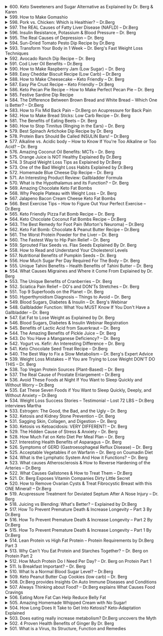 <details>
<summary>600. Keto Sweeteners and Sugar Alternative as Explained by Dr. Berg & Karen</summary>

<a href="https://www.youtube.com/watch?v=JAs2K6mQSmM" target="_blank">
    <img src="https://img.youtube.com/vi/JAs2K6mQSmM/maxresdefault.jpg" width="200">
</a>


</details>

<details>
<summary>599. How to Make Gomashio</summary>

<a href="https://www.youtube.com/watch?v=mUOCtSAZEkQ" target="_blank">
    <img src="https://img.youtube.com/vi/mUOCtSAZEkQ/maxresdefault.jpg" width="200">
</a>


</details>

<details>
<summary>598. Pork vs. Chicken: Which is Healthier? – Dr.Berg</summary>

<a href="https://www.youtube.com/watch?v=NwIEJdHG2V8" target="_blank">
    <img src="https://img.youtube.com/vi/NwIEJdHG2V8/maxresdefault.jpg" width="200">
</a>


</details>

<details>
<summary>597. The REAL Causes of Fatty Liver Disease (NAFLD) – Dr.Berg</summary>

<a href="https://www.youtube.com/watch?v=bfwjORgy6ZM" target="_blank">
    <img src="https://img.youtube.com/vi/bfwjORgy6ZM/maxresdefault.jpg" width="200">
</a>


</details>

<details>
<summary>596. Insulin Resistance, Potassium & Blood Pressure – Dr. Berg</summary>

<a href="https://www.youtube.com/watch?v=MFmjLloYN7A" target="_blank">
    <img src="https://img.youtube.com/vi/MFmjLloYN7A/maxresdefault.jpg" width="200">
</a>


</details>

<details>
<summary>595. The Real Causes of Depression – Dr. Berg</summary>

<a href="https://www.youtube.com/watch?v=bBLq0lQmCvg" target="_blank">
    <img src="https://img.youtube.com/vi/bBLq0lQmCvg/maxresdefault.jpg" width="200">
</a>


</details>

<details>
<summary>594. Sun-Dried Tomato Pesto Dip Recipe by Dr.Berg</summary>

<a href="https://www.youtube.com/watch?v=NzWW6slx7UU" target="_blank">
    <img src="https://img.youtube.com/vi/NzWW6slx7UU/maxresdefault.jpg" width="200">
</a>


</details>

<details>
<summary>593. Transform Your Body in 1 Week – Dr. Berg's Fast Weight Loss Techniques</summary>

<a href="https://www.youtube.com/watch?v=6kECxmz0uww" target="_blank">
    <img src="https://img.youtube.com/vi/6kECxmz0uww/maxresdefault.jpg" width="200">
</a>


</details>

<details>
<summary>592. Avocado Ranch Dip Recipe – Dr. Berg</summary>

<a href="https://www.youtube.com/watch?v=9l0rSikzMBQ" target="_blank">
    <img src="https://img.youtube.com/vi/9l0rSikzMBQ/maxresdefault.jpg" width="200">
</a>


</details>

<details>
<summary>591. Cod Liver Oil Benefits – Dr.Berg</summary>

<a href="https://www.youtube.com/watch?v=CqlqOSCZmkI" target="_blank">
    <img src="https://img.youtube.com/vi/CqlqOSCZmkI/maxresdefault.jpg" width="200">
</a>


</details>

<details>
<summary>590. How to Make Raspberry Jam (Low Sugar) – Dr. Berg</summary>

<a href="https://www.youtube.com/watch?v=jbjUBbYxzU0" target="_blank">
    <img src="https://img.youtube.com/vi/jbjUBbYxzU0/maxresdefault.jpg" width="200">
</a>


</details>

<details>
<summary>589. Easy Cheddar Biscuit Recipe (Low Carb) – Dr.Berg</summary>

<a href="https://www.youtube.com/watch?v=UyN3F3NfoH8" target="_blank">
    <img src="https://img.youtube.com/vi/UyN3F3NfoH8/maxresdefault.jpg" width="200">
</a>


</details>

<details>
<summary>588. How to Make Cheesecake – Keto Friendly – Dr. Berg</summary>

<a href="https://www.youtube.com/watch?v=Mc5KUP8es5k" target="_blank">
    <img src="https://img.youtube.com/vi/Mc5KUP8es5k/maxresdefault.jpg" width="200">
</a>


</details>

<details>
<summary>587. Easy Pie Crust Recipe – Keto Friendly – Dr.Berg</summary>

<a href="https://www.youtube.com/watch?v=Wc1nZyzUzbQ" target="_blank">
    <img src="https://img.youtube.com/vi/Wc1nZyzUzbQ/maxresdefault.jpg" width="200">
</a>


</details>

<details>
<summary>586. Keto Pecan Pie Recipe – How to Make Perfect Pecan Pie – Dr. Berg</summary>

<a href="https://www.youtube.com/watch?v=1IAOOTxeZyY" target="_blank">
    <img src="https://img.youtube.com/vi/1IAOOTxeZyY/maxresdefault.jpg" width="200">
</a>


</details>

<details>
<summary>585. Festive Sardine Dip Recipe</summary>

<a href="https://www.youtube.com/watch?v=v7bqrOn0DGo" target="_blank">
    <img src="https://img.youtube.com/vi/v7bqrOn0DGo/maxresdefault.jpg" width="200">
</a>


</details>

<details>
<summary>584. The Difference Between Brown Bread and White Bread – Which One is Better? – Dr.Berg</summary>

<a href="https://www.youtube.com/watch?v=jvObFg0ApeY" target="_blank">
    <img src="https://img.youtube.com/vi/jvObFg0ApeY/maxresdefault.jpg" width="200">
</a>


</details>

<details>
<summary>583. How to Fix Mid Back Pain – Dr.Berg on Acupressure for Back Pain</summary>

<a href="https://www.youtube.com/watch?v=Lj0eK3CNM2k" target="_blank">
    <img src="https://img.youtube.com/vi/Lj0eK3CNM2k/maxresdefault.jpg" width="200">
</a>


</details>

<details>
<summary>582. How to Make Bread Sticks: Low Carb Recipe – Dr. Berg</summary>

<a href="https://www.youtube.com/watch?v=IfIYngyqf_k" target="_blank">
    <img src="https://img.youtube.com/vi/IfIYngyqf_k/maxresdefault.jpg" width="200">
</a>


</details>

<details>
<summary>581. The Benefits of Eating Beets – Dr. Berg</summary>

<a href="https://www.youtube.com/watch?v=k3qvdnpSY5I" target="_blank">
    <img src="https://img.youtube.com/vi/k3qvdnpSY5I/maxresdefault.jpg" width="200">
</a>


</details>

<details>
<summary>580. How to Stop Tinnitus (Ringing in the Ears) – Dr. Berg</summary>

<a href="https://www.youtube.com/watch?v=uYrixP8w9y0" target="_blank">
    <img src="https://img.youtube.com/vi/uYrixP8w9y0/maxresdefault.jpg" width="200">
</a>


</details>

<details>
<summary>579. Best Spinach Artichoke Dip Recipe by Dr. Berg</summary>

<a href="https://www.youtube.com/watch?v=zGc6IPePDGA" target="_blank">
    <img src="https://img.youtube.com/vi/zGc6IPePDGA/maxresdefault.jpg" width="200">
</a>


</details>

<details>
<summary>578. Protein Bars Should Be Called INSULIN Bars! – Dr.Berg</summary>

<a href="https://www.youtube.com/watch?v=S6ArUU72BMY" target="_blank">
    <img src="https://img.youtube.com/vi/S6ArUU72BMY/maxresdefault.jpg" width="200">
</a>


</details>

<details>
<summary>577. Alkaline vs. Acidic body – How to Know If You're Too Alkaline or Too Acid? – Dr. Berg</summary>

<a href="https://www.youtube.com/watch?v=m_AKdZ2E1oo" target="_blank">
    <img src="https://img.youtube.com/vi/m_AKdZ2E1oo/maxresdefault.jpg" width="200">
</a>


</details>

<details>
<summary>576. Amazing Coconut Oil Benefits: MCTs – Dr. Berg</summary>

<a href="https://www.youtube.com/watch?v=K9x_xLBm1og" target="_blank">
    <img src="https://img.youtube.com/vi/K9x_xLBm1og/maxresdefault.jpg" width="200">
</a>


</details>

<details>
<summary>575. Orange Juice is NOT Healthy Explained By Dr.Berg</summary>

<a href="https://www.youtube.com/watch?v=QYagKRCUCgQ" target="_blank">
    <img src="https://img.youtube.com/vi/QYagKRCUCgQ/maxresdefault.jpg" width="200">
</a>


</details>

<details>
<summary>574. 3 Stupid Weight Loss Tips as Explained by Dr.Berg</summary>

<a href="https://www.youtube.com/watch?v=iBx3sLdZRZE" target="_blank">
    <img src="https://img.youtube.com/vi/iBx3sLdZRZE/maxresdefault.jpg" width="200">
</a>


</details>

<details>
<summary>573. One of the Bad Weight Loss Habits Explained by Dr.Berg</summary>

<a href="https://www.youtube.com/watch?v=e8M1tMvtIiM" target="_blank">
    <img src="https://img.youtube.com/vi/e8M1tMvtIiM/maxresdefault.jpg" width="200">
</a>


</details>

<details>
<summary>572. Homemade Blue Cheese Dip Recipe – Dr. Berg</summary>

<a href="https://www.youtube.com/watch?v=nrXelY04w94" target="_blank">
    <img src="https://img.youtube.com/vi/nrXelY04w94/maxresdefault.jpg" width="200">
</a>


</details>

<details>
<summary>571. An Interesting Product Review: Gallbladder Formula</summary>

<a href="https://www.youtube.com/watch?v=EDNbVrs9RkY" target="_blank">
    <img src="https://img.youtube.com/vi/EDNbVrs9RkY/maxresdefault.jpg" width="200">
</a>


</details>

<details>
<summary>570. What is the Hypothalamus and its Function? – Dr. Berg</summary>

<a href="https://www.youtube.com/watch?v=bQxwwL0yFKQ" target="_blank">
    <img src="https://img.youtube.com/vi/bQxwwL0yFKQ/maxresdefault.jpg" width="200">
</a>


</details>

<details>
<summary>569. Amazing Chocolate Keto Fat Bombs</summary>

<a href="https://www.youtube.com/watch?v=BxJLucZVF0I" target="_blank">
    <img src="https://img.youtube.com/vi/BxJLucZVF0I/maxresdefault.jpg" width="200">
</a>


</details>

<details>
<summary>568. Why People Plateau with Weight Loss – Dr. Berg</summary>

<a href="https://www.youtube.com/watch?v=7oT9cye5KnY" target="_blank">
    <img src="https://img.youtube.com/vi/7oT9cye5KnY/maxresdefault.jpg" width="200">
</a>


</details>

<details>
<summary>567. Jalapeno Bacon Cream Cheese Keto Fat Bombs</summary>

<a href="https://www.youtube.com/watch?v=PO0kciUKs-I" target="_blank">
    <img src="https://img.youtube.com/vi/PO0kciUKs-I/maxresdefault.jpg" width="200">
</a>


</details>

<details>
<summary>566. Best Exercise Tips – How to Figure Out Your Perfect Exercise – Dr.Berg</summary>

<a href="https://www.youtube.com/watch?v=iV3NJ0K9anw" target="_blank">
    <img src="https://img.youtube.com/vi/iV3NJ0K9anw/maxresdefault.jpg" width="200">
</a>


</details>

<details>
<summary>565. Keto Friendly Pizza Fat Bomb Recipe – Dr. Berg</summary>

<a href="https://www.youtube.com/watch?v=Rh75ZKzvnHU" target="_blank">
    <img src="https://img.youtube.com/vi/Rh75ZKzvnHU/maxresdefault.jpg" width="200">
</a>


</details>

<details>
<summary>564. Keto Chocolate Coconut Fat Bombs Recipe – Dr.Berg</summary>

<a href="https://www.youtube.com/watch?v=24UMvyggdpY" target="_blank">
    <img src="https://img.youtube.com/vi/24UMvyggdpY/maxresdefault.jpg" width="200">
</a>


</details>

<details>
<summary>563. The Best Remedy for Foot Pain (Morton's Neuroma) – Dr.Berg</summary>

<a href="https://www.youtube.com/watch?v=dTrA8fT5OWM" target="_blank">
    <img src="https://img.youtube.com/vi/dTrA8fT5OWM/maxresdefault.jpg" width="200">
</a>


</details>

<details>
<summary>562. Keto Fat Bomb: Chocolate & Peanut Butter Recipe – Dr.Berg</summary>

<a href="https://www.youtube.com/watch?v=YGSOaWUr374" target="_blank">
    <img src="https://img.youtube.com/vi/YGSOaWUr374/maxresdefault.jpg" width="200">
</a>


</details>

<details>
<summary>561. The Worst Protein Powder for the Liver – Dr. Berg</summary>

<a href="https://www.youtube.com/watch?v=O8qAjp3xVn4" target="_blank">
    <img src="https://img.youtube.com/vi/O8qAjp3xVn4/maxresdefault.jpg" width="200">
</a>


</details>

<details>
<summary>560. The Fastest Way to Hip Pain Relief – Dr. Berg</summary>

<a href="https://www.youtube.com/watch?v=wD-Q6gAbODQ" target="_blank">
    <img src="https://img.youtube.com/vi/wD-Q6gAbODQ/maxresdefault.jpg" width="200">
</a>


</details>

<details>
<summary>559. Sprouted Flax Seeds vs. Flax Seeds Explained By Dr. Berg</summary>

<a href="https://www.youtube.com/watch?v=gHbP94N7PmA" target="_blank">
    <img src="https://img.youtube.com/vi/gHbP94N7PmA/maxresdefault.jpg" width="200">
</a>


</details>

<details>
<summary>558. How to Read and Understand Your Cholesterol Levels</summary>

<a href="https://www.youtube.com/watch?v=OBXOB3J3b6w" target="_blank">
    <img src="https://img.youtube.com/vi/OBXOB3J3b6w/maxresdefault.jpg" width="200">
</a>


</details>

<details>
<summary>557. Nutritional Benefits of Pumpkin Seeds – Dr. Berg</summary>

<a href="https://www.youtube.com/watch?v=rJWFh_XOjSU" target="_blank">
    <img src="https://img.youtube.com/vi/rJWFh_XOjSU/maxresdefault.jpg" width="200">
</a>


</details>

<details>
<summary>556. How Much Sugar Per Day Required For The Body – Dr. Berg</summary>

<a href="https://www.youtube.com/watch?v=lx87378ZyFM" target="_blank">
    <img src="https://img.youtube.com/vi/lx87378ZyFM/maxresdefault.jpg" width="200">
</a>


</details>

<details>
<summary>555. Unique Tahini Benefits – Health Benefits of Tahini Butter – Dr. Berg</summary>

<a href="https://www.youtube.com/watch?v=qO255X-vMdo" target="_blank">
    <img src="https://img.youtube.com/vi/qO255X-vMdo/maxresdefault.jpg" width="200">
</a>


</details>

<details>
<summary>554. What Causes Migraines and Where it Come From Explained by Dr. Berg</summary>

<a href="https://www.youtube.com/watch?v=kZY-7Pdw7JE" target="_blank">
    <img src="https://img.youtube.com/vi/kZY-7Pdw7JE/maxresdefault.jpg" width="200">
</a>


</details>

<details>
<summary>553. The Unique Benefits of Cranberries – Dr. Berg</summary>

<a href="https://www.youtube.com/watch?v=bV4V5p39MhE" target="_blank">
    <img src="https://img.youtube.com/vi/bV4V5p39MhE/maxresdefault.jpg" width="200">
</a>


</details>

<details>
<summary>552. Sciatica Pain Relief – DO's and DON'Ts Stretches – Dr. Berg</summary>

<a href="https://www.youtube.com/watch?v=LpZtMAsT0c0" target="_blank">
    <img src="https://img.youtube.com/vi/LpZtMAsT0c0/maxresdefault.jpg" width="200">
</a>


</details>

<details>
<summary>551. Top 9 Superfoods on the Planet – Dr. Berg</summary>

<a href="https://www.youtube.com/watch?v=FcEH2HrvmUc" target="_blank">
    <img src="https://img.youtube.com/vi/FcEH2HrvmUc/maxresdefault.jpg" width="200">
</a>


</details>

<details>
<summary>550. Hyperthyroidism Diagnosis – Things to Avoid – Dr. Berg</summary>

<a href="https://www.youtube.com/watch?v=4w5E4gaWLuE" target="_blank">
    <img src="https://img.youtube.com/vi/4w5E4gaWLuE/maxresdefault.jpg" width="200">
</a>


</details>

<details>
<summary>549. Blood Sugars, Diabetes & Insulin – Dr. Berg's Webinar</summary>

<a href="https://www.youtube.com/watch?v=LWHH2O24Mmg" target="_blank">
    <img src="https://img.youtube.com/vi/LWHH2O24Mmg/maxresdefault.jpg" width="200">
</a>


</details>

<details>
<summary>548. Gallbladder Function: What You MUST Know If You Don't Have a Gallbladder – Dr. Berg</summary>

<a href="https://www.youtube.com/watch?v=N9LvfK1XSwM" target="_blank">
    <img src="https://img.youtube.com/vi/N9LvfK1XSwM/maxresdefault.jpg" width="200">
</a>


</details>

<details>
<summary>547. Eat Fat to Lose Weight as Explained by Dr. Berg</summary>

<a href="https://www.youtube.com/watch?v=ktmzaKYGdvw" target="_blank">
    <img src="https://img.youtube.com/vi/ktmzaKYGdvw/maxresdefault.jpg" width="200">
</a>


</details>

<details>
<summary>546. Blood Sugars, Diabetes & Insulin Webinar Registration</summary>

<a href="https://www.youtube.com/watch?v=LktLMxbnHU8" target="_blank">
    <img src="https://img.youtube.com/vi/LktLMxbnHU8/maxresdefault.jpg" width="200">
</a>


</details>

<details>
<summary>545. Benefits of Lactic Acid from Sauerkraut – Dr. Berg</summary>

<a href="https://www.youtube.com/watch?v=pd0tIGgVs18" target="_blank">
    <img src="https://img.youtube.com/vi/pd0tIGgVs18/maxresdefault.jpg" width="200">
</a>


</details>

<details>
<summary>544. The Amazing Benefits of Pickle Juice – Dr. Berg</summary>

<a href="https://www.youtube.com/watch?v=79Q_EUDlfEY" target="_blank">
    <img src="https://img.youtube.com/vi/79Q_EUDlfEY/maxresdefault.jpg" width="200">
</a>


</details>

<details>
<summary>543. Do You Have a Manganese Deficiency? – Dr. Berg</summary>

<a href="https://www.youtube.com/watch?v=3Rux4_1gYdE" target="_blank">
    <img src="https://img.youtube.com/vi/3Rux4_1gYdE/maxresdefault.jpg" width="200">
</a>


</details>

<details>
<summary>542. Yogurt vs. Kefir: An Interesting Difference – Dr. Berg</summary>

<a href="https://www.youtube.com/watch?v=3foRBVFxnOQ" target="_blank">
    <img src="https://img.youtube.com/vi/3foRBVFxnOQ/maxresdefault.jpg" width="200">
</a>


</details>

<details>
<summary>541. Keto Chocolate Seed Treat Recipe – Dr.Berg</summary>

<a href="https://www.youtube.com/watch?v=zDp03fOlnSM" target="_blank">
    <img src="https://img.youtube.com/vi/zDp03fOlnSM/maxresdefault.jpg" width="200">
</a>


</details>

<details>
<summary>540. The Best Way to Fix a Slow Metabolism – Dr. Berg's Expert Advice</summary>

<a href="https://www.youtube.com/watch?v=dt1DOJXAXFg" target="_blank">
    <img src="https://img.youtube.com/vi/dt1DOJXAXFg/maxresdefault.jpg" width="200">
</a>


</details>

<details>
<summary>539. Weight Loss Mistakes – If You are Trying to Lose Weight DON'T DO THIS – Dr. Berg</summary>

<a href="https://www.youtube.com/watch?v=pr8dRVgPqBo" target="_blank">
    <img src="https://img.youtube.com/vi/pr8dRVgPqBo/maxresdefault.jpg" width="200">
</a>


</details>

<details>
<summary>538. Top Vegan Protein Sources (Plant-Based) – Dr. Berg</summary>

<a href="https://www.youtube.com/watch?v=Y2NErC-c0kk" target="_blank">
    <img src="https://img.youtube.com/vi/Y2NErC-c0kk/maxresdefault.jpg" width="200">
</a>


</details>

<details>
<summary>537. The Real Cause of Prostate Enlargement – Dr.Berg</summary>

<a href="https://www.youtube.com/watch?v=mQvwYL2q0RE" target="_blank">
    <img src="https://img.youtube.com/vi/mQvwYL2q0RE/maxresdefault.jpg" width="200">
</a>


</details>

<details>
<summary>536. Avoid These Foods at Night If You Want to Sleep Quickly and Without Worry – Dr.Berg</summary>

<a href="https://www.youtube.com/watch?v=WkJC7H1C5gA" target="_blank">
    <img src="https://img.youtube.com/vi/WkJC7H1C5gA/maxresdefault.jpg" width="200">
</a>


</details>

<details>
<summary>535. Eat These Seven Foods if You Want to Sleep Quickly, Deeply, and Without Anxiety – Dr.Berg</summary>

<a href="https://www.youtube.com/watch?v=JT76O0tRK4g" target="_blank">
    <img src="https://img.youtube.com/vi/JT76O0tRK4g/maxresdefault.jpg" width="200">
</a>


</details>

<details>
<summary>534. Weight Loss Success Stories – Testimonial – Lost 72 LBS – Dr.Berg interviews Martha</summary>

<a href="https://www.youtube.com/watch?v=tib0JR0LjhE" target="_blank">
    <img src="https://img.youtube.com/vi/tib0JR0LjhE/maxresdefault.jpg" width="200">
</a>


</details>

<details>
<summary>533. Estrogen: The Good, the Bad, and the Ugly – Dr. Berg</summary>

<a href="https://www.youtube.com/watch?v=SbNmnpGf6gs" target="_blank">
    <img src="https://img.youtube.com/vi/SbNmnpGf6gs/maxresdefault.jpg" width="200">
</a>


</details>

<details>
<summary>532. Ketosis and Kidney Stone Prevention – Dr. Berg</summary>

<a href="https://www.youtube.com/watch?v=G3o2UikvsMo" target="_blank">
    <img src="https://img.youtube.com/vi/G3o2UikvsMo/maxresdefault.jpg" width="200">
</a>


</details>

<details>
<summary>531. Sagging Skin, Collagen, and Digestion – Dr. Berg</summary>

<a href="https://www.youtube.com/watch?v=n9dxgIs6lhY" target="_blank">
    <img src="https://img.youtube.com/vi/n9dxgIs6lhY/maxresdefault.jpg" width="200">
</a>


</details>

<details>
<summary>530. Ketosis vs Ketoacidosis: VERY DIFFERENT! – Dr. Berg</summary>

<a href="https://www.youtube.com/watch?v=xr_aiF7KGq0" target="_blank">
    <img src="https://img.youtube.com/vi/xr_aiF7KGq0/maxresdefault.jpg" width="200">
</a>


</details>

<details>
<summary>529. The Hidden Cause of Stress & Anxiety – Dr. Berg</summary>

<a href="https://www.youtube.com/watch?v=95qRa_IFWdA" target="_blank">
    <img src="https://img.youtube.com/vi/95qRa_IFWdA/maxresdefault.jpg" width="200">
</a>


</details>

<details>
<summary>528. How Much Fat on Keto Diet Per Meal Plan – Dr. Berg</summary>

<a href="https://www.youtube.com/watch?v=Fx_8f_YulKg" target="_blank">
    <img src="https://img.youtube.com/vi/Fx_8f_YulKg/maxresdefault.jpg" width="200">
</a>


</details>

<details>
<summary>527. Interesting Health Benefits of Asparagus – Dr. Berg</summary>

<a href="https://www.youtube.com/watch?v=cisajlgtrkA" target="_blank">
    <img src="https://img.youtube.com/vi/cisajlgtrkA/maxresdefault.jpg" width="200">
</a>


</details>

<details>
<summary>526. Symptoms of GERD (Gastroesophageal Reflux Disease) – Dr. Berg</summary>

<a href="https://www.youtube.com/watch?v=HIrEfYT26r4" target="_blank">
    <img src="https://img.youtube.com/vi/HIrEfYT26r4/maxresdefault.jpg" width="200">
</a>


</details>

<details>
<summary>525. Acceptable Vegetables if on Warfarin – Dr. Berg on Coumadin Diet</summary>

<a href="https://www.youtube.com/watch?v=kEc30VHaKDw" target="_blank">
    <img src="https://img.youtube.com/vi/kEc30VHaKDw/maxresdefault.jpg" width="200">
</a>


</details>

<details>
<summary>524. What is the Lymphatic System And How it Functions? – Dr. Berg</summary>

<a href="https://www.youtube.com/watch?v=Br14hzqKM7U" target="_blank">
    <img src="https://img.youtube.com/vi/Br14hzqKM7U/maxresdefault.jpg" width="200">
</a>


</details>

<details>
<summary>523. What causes Atherosclerosis & How to Reverse Hardening of the Arteries – Dr.Berg</summary>

<a href="https://www.youtube.com/watch?v=bkeUKxwwflk" target="_blank">
    <img src="https://img.youtube.com/vi/bkeUKxwwflk/maxresdefault.jpg" width="200">
</a>


</details>

<details>
<summary>522. What Causes Gallstones & How to Treat Them – Dr.Berg</summary>

<a href="https://www.youtube.com/watch?v=xj0KzapyZ_0" target="_blank">
    <img src="https://img.youtube.com/vi/xj0KzapyZ_0/maxresdefault.jpg" width="200">
</a>


</details>

<details>
<summary>521. Dr. Berg Exposes Vitamin Companies Dirty Little Secret</summary>

<a href="https://www.youtube.com/watch?v=Wli4hnDWDQU" target="_blank">
    <img src="https://img.youtube.com/vi/Wli4hnDWDQU/maxresdefault.jpg" width="200">
</a>


</details>

<details>
<summary>520. How to Remove Ovarian Cysts & Treat Fibrocystic Breast with this ONE Mineral! – Dr.Berg</summary>

<a href="https://www.youtube.com/watch?v=6eKmY2-2geo" target="_blank">
    <img src="https://img.youtube.com/vi/6eKmY2-2geo/maxresdefault.jpg" width="200">
</a>


</details>

<details>
<summary>519. Acupressure Treatment for Deviated Septum After A Nose Injury – Dr. Berg</summary>

<a href="https://www.youtube.com/watch?v=1ek_9uSJKQE" target="_blank">
    <img src="https://img.youtube.com/vi/1ek_9uSJKQE/maxresdefault.jpg" width="200">
</a>


</details>

<details>
<summary>518. Juicing vs Blending: What's Better? – Explained by Dr.Berg</summary>

<a href="https://www.youtube.com/watch?v=KIJ74ssqe0k" target="_blank">
    <img src="https://img.youtube.com/vi/KIJ74ssqe0k/maxresdefault.jpg" width="200">
</a>


</details>

<details>
<summary>517. How To Prevent Premature Death & Increase Longevity – Part 3 By Dr.Berg</summary>

<a href="https://www.youtube.com/watch?v=VRRc2yQK_Ws" target="_blank">
    <img src="https://img.youtube.com/vi/VRRc2yQK_Ws/maxresdefault.jpg" width="200">
</a>


</details>

<details>
<summary>516. How To Prevent Premature Death & Increase Longevity – Part 2 By Dr.Berg</summary>

<a href="https://www.youtube.com/watch?v=HvmXnHnVnQo" target="_blank">
    <img src="https://img.youtube.com/vi/HvmXnHnVnQo/maxresdefault.jpg" width="200">
</a>


</details>

<details>
<summary>515. How To Prevent Premature Death & Increase Longevity – Part 1 By Dr.Berg</summary>

<a href="https://www.youtube.com/watch?v=lJPo433LPtE" target="_blank">
    <img src="https://img.youtube.com/vi/lJPo433LPtE/maxresdefault.jpg" width="200">
</a>


</details>

<details>
<summary>514. Lean Protein vs High Fat Protein – Protein Requirements by Dr.Berg Part 3</summary>

<a href="https://www.youtube.com/watch?v=wf-EGMQlwqo" target="_blank">
    <img src="https://img.youtube.com/vi/wf-EGMQlwqo/maxresdefault.jpg" width="200">
</a>


</details>

<details>
<summary>513. Why Can't You Eat Protein and Starches Together? – Dr. Berg on Protein Part 2</summary>

<a href="https://www.youtube.com/watch?v=nUaGsOsxakY" target="_blank">
    <img src="https://img.youtube.com/vi/nUaGsOsxakY/maxresdefault.jpg" width="200">
</a>


</details>

<details>
<summary>512. How Much Protein Do I Need Per Day? – Dr. Berg on Protein Part 1</summary>

<a href="https://www.youtube.com/watch?v=FqbHAbl7uqw" target="_blank">
    <img src="https://img.youtube.com/vi/FqbHAbl7uqw/maxresdefault.jpg" width="200">
</a>


</details>

<details>
<summary>511. Is Breakfast Important? – Dr. Berg</summary>

<a href="https://www.youtube.com/watch?v=jpCSIIkZWAk" target="_blank">
    <img src="https://img.youtube.com/vi/jpCSIIkZWAk/maxresdefault.jpg" width="200">
</a>


</details>

<details>
<summary>510. What Is a Normal Blood Sugar Level? – Dr.Berg</summary>

<a href="https://www.youtube.com/watch?v=ZiITCnnFbwQ" target="_blank">
    <img src="https://img.youtube.com/vi/ZiITCnnFbwQ/maxresdefault.jpg" width="200">
</a>


</details>

<details>
<summary>509. Keto Peanut Butter Cup Cookies (low carb) – Dr. Berg</summary>

<a href="https://www.youtube.com/watch?v=dFP34quVJqA" target="_blank">
    <img src="https://img.youtube.com/vi/dFP34quVJqA/maxresdefault.jpg" width="200">
</a>


</details>

<details>
<summary>508. Dr.Berg provides Insights On Auto Immune Diseases and Conditions</summary>

<a href="https://www.youtube.com/watch?v=14Fw-Ibx00o" target="_blank">
    <img src="https://img.youtube.com/vi/14Fw-Ibx00o/maxresdefault.jpg" width="200">
</a>


</details>

<details>
<summary>507. Always Thinking about Food? – Dr.Berg explains What Causes Food Cravings</summary>

<a href="https://www.youtube.com/watch?v=CbRncNtPXRc" target="_blank">
    <img src="https://img.youtube.com/vi/CbRncNtPXRc/maxresdefault.jpg" width="200">
</a>


</details>

<details>
<summary>506. Eating More Fat Can Help Reduce Belly Fat</summary>

<a href="https://www.youtube.com/watch?v=OrTLdHt6M20" target="_blank">
    <img src="https://img.youtube.com/vi/OrTLdHt6M20/maxresdefault.jpg" width="200">
</a>


</details>

<details>
<summary>505. Amazing Homemade Whipped Cream with No Sugar!</summary>

<a href="https://www.youtube.com/watch?v=u6Z1l81KUmo" target="_blank">
    <img src="https://img.youtube.com/vi/u6Z1l81KUmo/maxresdefault.jpg" width="200">
</a>


</details>

<details>
<summary>504. How Long Does It Take to Get Into Ketosis? Keto-Adaptation Explained</summary>

<a href="https://www.youtube.com/watch?v=fAEXglHDrPs" target="_blank">
    <img src="https://img.youtube.com/vi/fAEXglHDrPs/maxresdefault.jpg" width="200">
</a>


</details>

<details>
<summary>503. Does eating really increase metabolism? Dr.Berg uncovers the Myth</summary>

<a href="https://www.youtube.com/watch?v=npCDJd2ga_c" target="_blank">
    <img src="https://img.youtube.com/vi/npCDJd2ga_c/maxresdefault.jpg" width="200">
</a>


</details>

<details>
<summary>502. 4 Proven Health Benefits of Ginger By Dr. Berg</summary>

<a href="https://www.youtube.com/watch?v=mwkJ_gI8aos" target="_blank">
    <img src="https://img.youtube.com/vi/mwkJ_gI8aos/maxresdefault.jpg" width="200">
</a>


</details>

<details>
<summary>501. What is a Virus, Its Structure, Function and Remedies</summary>

<a href="https://www.youtube.com/watch?v=gv1k1toOujQ" target="_blank">
    <img src="https://img.youtube.com/vi/gv1k1toOujQ/maxresdefault.jpg" width="200">
</a>


</details>

